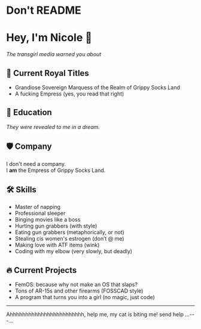 # Don't README

# Hey, I'm Nicole 👑  
*The transgirl media warned you about*

## 👑 Current Royal Titles  
- Grandiose Sovereign Marquess of the Realm of Grippy Socks Land  
- A fucking Empress (yes, you read that right)

## 📜 Education  
*They were revealed to me in a dream.*

## 🛡️ Company  
I don't need a company.  
I **am** the Empress of Grippy Socks Land.

## 🛠️ Skills  
- Master of napping  
- Professional sleeper  
- Binging movies like a boss  
- Hurting gun grabbers (with style)  
- Eating gun grabbers (metaphorically, or not)  
- Stealing cis women's estrogen (don’t @ me)  
- Making love with ATF items (wink)  
- Coding with my elbow (very slowly, but deadly)

## 🔥 Current Projects  
- FemOS: because why not make an OS that slaps?  
- Tons of AR-15s and other firearms (FOSSCAD style)  
- A program that turns you into a girl (no magic, just code)  

---

Ahhhhhhhhhhhhhhhhhhhhhhhh, help me, my cat is biting me! send help ...---...


